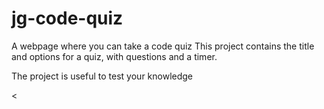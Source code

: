 # jg-code-quiz
A webpage where you can take a code quiz
This project contains the title and options for a quiz, with questions and a timer.

The project is useful to test your knowledge


<